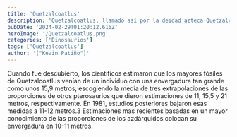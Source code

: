 ```yaml
---
title: 'Quetzalcoatlus'
description: 'Quetzalcoatlus, llamado así por la deidad azteca Quetzalcóatl, la serpiente emplumada, es un género extinto de pterosaurios pterodactiloideos del Cretácico superior en Norteamérica (Maastrichtiense, hace cerca de 68-66 millones de años), y uno de los mayores animales voladores conocidos de todos los tiempos. Era un miembro de los azdárquidos, una familia de avanzados pterosaurios sin dientes con cuellos rígidos e inusualmente largos.'
pubDate: '2024-02-29T01:20:12.616Z'
heroImage: '/Quetzalcoatlus.png'
categories: ['Dinosaurios']
tags: ['Quetzalcoatlus']
author: '["Kevin Patiño"]'
---
```


Cuando fue descubierto, los científicos estimaron que los mayores fósiles de Quetzalcoatlus venían de un individuo con una envergadura tan grande como unos 15,9 metros, escogiendo la media de tres extrapolaciones de las proporciones de otros pterosaurios que dieron estimaciones de 11, 15,5 y 21 metros, respectivamente. En 1981, estudios posteriores bajaron esas medidas a 11-12 metros.3​ Estimaciones más recientes basadas en un mayor conocimiento de las proporciones de los azdárquidos colocan su envergadura en 10-11 metros.